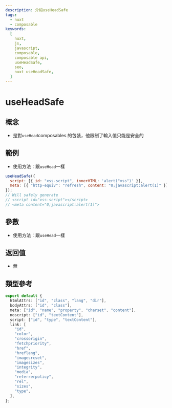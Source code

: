 ```yaml
---
description: 介紹useHeadSafe
tags:
  - nuxt
  - composable
keywords:
  [
    nuxt,
    js,
    javascript,
    composable,
    composable api,
    useHeadSafe,
    seo,
    nuxt useHeadSafe,
  ]
---
```


# useHeadSafe

## 概念

- 是對`useHead`composables 的包裝，他限制了輸入值只能是安全的

## 範例

- 使用方法：跟`useHead`一樣

```js
useHeadSafe({
  script: [{ id: "xss-script", innerHTML: 'alert("xss")' }],
  meta: [{ "http-equiv": "refresh", content: "0;javascript:alert(1)" }],
});
// Will safely generate
// <script id="xss-script"></script>
// <meta content="0;javascript:alert(1)">
```

## 參數

- 使用方法：跟`useHead`一樣

## 返回值

- 無

## 類型參考

```ts
export default {
  htmlAttrs: ["id", "class", "lang", "dir"],
  bodyAttrs: ["id", "class"],
  meta: ["id", "name", "property", "charset", "content"],
  noscript: ["id", "textContent"],
  script: ["id", "type", "textContent"],
  link: [
    "id",
    "color",
    "crossorigin",
    "fetchpriority",
    "href",
    "hreflang",
    "imagesrcset",
    "imagesizes",
    "integrity",
    "media",
    "referrerpolicy",
    "rel",
    "sizes",
    "type",
  ],
};
```
